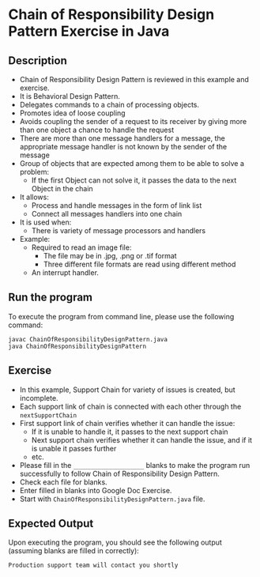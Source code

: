 # Chain of Responsibility Design Pattern Exercise in Java

## Description
* Chain of Responsibility Design Pattern is reviewed in this example and exercise.
* It is Behavioral Design Pattern.
* Delegates commands to a chain of processing objects.
* Promotes idea of loose coupling
* Avoids coupling the sender of a request to its receiver by giving more than one object a chance to handle the request
* There are more than one message handlers for a message, the appropriate message handler is not known by the sender of
the message
* Group of objects that are expected among them to be able to solve a problem:
  * If the first Object can not solve it, it passes the data to the next Object in the chain
* It allows:
  * Process and handle messages in the form of link list
  * Connect all messages handlers into one chain
* It is used when:
  * There is variety of message processors and handlers 
* Example:
  * Required to read an image file:
    * The file may be in .jpg, .png or .tif format
    * Three different file formats are read using different method
  * An interrupt handler.

## Run the program
To execute the program from command line, please use the following command:

```
javac ChainOfResponsibilityDesignPattern.java
java ChainOfResponsibilityDesignPattern
```

## Exercise
* In this example, Support Chain for variety of issues is created, but incomplete.
* Each support link of chain is connected with each other through the `nextSupportChain`
* First support link of chain verifies whether it can handle the issue:
  * If it is unable to handle it, it passes to the next support chain
  * Next support chain verifies whether it can handle the issue, and if it is unable it passes further
  * etc.  
* Please fill in the `____________________`  blanks to make the program run successfully to follow Chain of
Responsibility Design Pattern.
* Check each file for blanks.
* Enter filled in blanks into Google Doc Exercise.
* Start with `ChainOfResponsibilityDesignPattern.java` file.

## Expected Output
Upon executing the program, you should see the following output (assuming blanks are filled in correctly):

```
Production support team will contact you shortly
```
